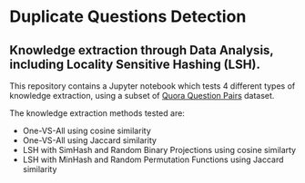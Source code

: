 # Duplicate Questions Detection
## Knowledge extraction through Data Analysis, including Locality Sensitive Hashing (LSH).

This repository contains a Jupyter notebook which tests 4 different types of knowledge extraction, using a subset of [Quora Question Pairs](https://www.kaggle.com/c/quora-question-pairss) dataset.<br/>

The knowledge extraction methods tested are:
* One-VS-All using cosine similarity
* One-VS-All using Jaccard similarity
* LSH with SimHash and Random Binary Projections using cosine similarty
* LSH with MinHash and Random Permutation Functions using Jaccard similarity
